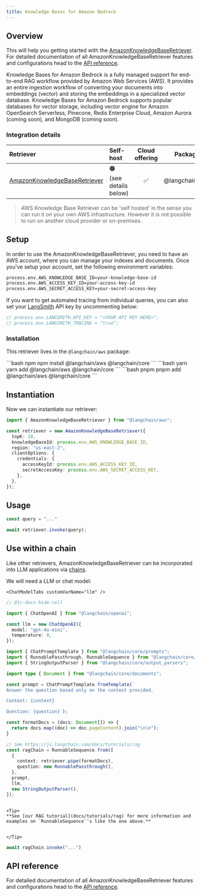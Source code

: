 ```yaml
---
title: Knowledge Bases for Amazon Bedrock
---
```


## Overview

This will help you getting started with the [AmazonKnowledgeBaseRetriever](/oss/concepts/retrievers). For detailed documentation of all AmazonKnowledgeBaseRetriever features and configurations head to the [API reference](https://api.js.langchain.com/classes/langchain_aws.AmazonKnowledgeBaseRetriever.html).

Knowledge Bases for Amazon Bedrock is a fully managed support for end-to-end RAG workflow provided by Amazon Web Services (AWS).
It provides an entire ingestion workflow of converting your documents into embeddings (vector) and storing the embeddings in a specialized vector database.
Knowledge Bases for Amazon Bedrock supports popular databases for vector storage, including vector engine for Amazon OpenSearch Serverless, Pinecone, Redis Enterprise Cloud, Amazon Aurora (coming soon), and MongoDB (coming soon).

### Integration details

| Retriever | Self-host | Cloud offering | Package | [Py support](https://python.langchain.com/docs/integrations/retrievers/bedrock/) |
| :--- | :--- | :---: | :---: | :---: |
[AmazonKnowledgeBaseRetriever](https://api.js.langchain.com/classes/langchain_aws.AmazonKnowledgeBaseRetriever.html) | 🟠 (see details below) | ✅ | @langchain/aws | ✅ |

> AWS Knowledge Base Retriever can be 'self hosted' in the sense you can run it on your own AWS infrastructure. However it is not possible to run on another cloud provider or on-premises.

## Setup

In order to use the AmazonKnowledgeBaseRetriever, you need to have an AWS account, where you can manage your indexes and documents. Once you've setup your account, set the following environment variables:

```bash
process.env.AWS_KNOWLEDGE_BASE_ID=your-knowledge-base-id
process.env.AWS_ACCESS_KEY_ID=your-access-key-id
process.env.AWS_SECRET_ACCESS_KEY=your-secret-access-key
```

If you want to get automated tracing from individual queries, you can also set your [LangSmith](https://docs.smith.langchain.com/) API key by uncommenting below:

```typescript
// process.env.LANGSMITH_API_KEY = "<YOUR API KEY HERE>";
// process.env.LANGSMITH_TRACING = "true";
```

### Installation

This retriever lives in the `@langchain/aws` package:

<CodeGroup>
```bash npm
npm install @langchain/aws @langchain/core
```
```bash yarn
yarn add @langchain/aws @langchain/core
```
```bash pnpm
pnpm add @langchain/aws @langchain/core
```
</CodeGroup>

## Instantiation

Now we can instantiate our retriever:

```typescript
import { AmazonKnowledgeBaseRetriever } from "@langchain/aws";

const retriever = new AmazonKnowledgeBaseRetriever({
  topK: 10,
  knowledgeBaseId: process.env.AWS_KNOWLEDGE_BASE_ID,
  region: "us-east-2",
  clientOptions: {
    credentials: {
      accessKeyId: process.env.AWS_ACCESS_KEY_ID,
      secretAccessKey: process.env.AWS_SECRET_ACCESS_KEY,
    },
  },
});
```

## Usage

```typescript
const query = "..."

await retriever.invoke(query);
```

## Use within a chain

Like other retrievers, AmazonKnowledgeBaseRetriever can be incorporated into LLM applications via [chains](/oss/how-to/sequence/).

We will need a LLM or chat model:

```{=mdx}
<ChatModelTabs customVarName="llm" />
```

```typescript
// @lc-docs-hide-cell

import { ChatOpenAI } from "@langchain/openai";

const llm = new ChatOpenAI({
  model: "gpt-4o-mini",
  temperature: 0,
});
```

```typescript
import { ChatPromptTemplate } from "@langchain/core/prompts";
import { RunnablePassthrough, RunnableSequence } from "@langchain/core/runnables";
import { StringOutputParser } from "@langchain/core/output_parsers";

import type { Document } from "@langchain/core/documents";

const prompt = ChatPromptTemplate.fromTemplate(`
Answer the question based only on the context provided.

Context: {context}

Question: {question}`);

const formatDocs = (docs: Document[]) => {
  return docs.map((doc) => doc.pageContent).join("\n\n");
}

// See https://js.langchain.com/docs/tutorials/rag
const ragChain = RunnableSequence.from([
  {
    context: retriever.pipe(formatDocs),
    question: new RunnablePassthrough(),
  },
  prompt,
  llm,
  new StringOutputParser(),
]);
```

```{=mdx}

<Tip>
**See [our RAG tutorial](docs/tutorials/rag) for more information and examples on `RunnableSequence`'s like the one above.**


</Tip>

```

```typescript
await ragChain.invoke("...")
```

## API reference

For detailed documentation of all AmazonKnowledgeBaseRetriever features and configurations head to the [API reference](https://api.js.langchain.com/classes/langchain_aws.AmazonKnowledgeBaseRetriever.html).

